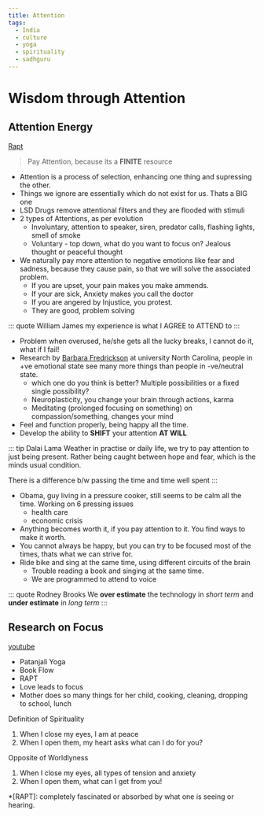 ```yaml
---
title: Attention
tags:
  - India
  - culture
  - yoga
  - spirituality
  - sadhguru
---
```


# Wisdom through Attention

<TagLinks />

## Attention Energy

[Rapt](https://youtu.be/JhrdX19sJD8)

> Pay Attention, because its a **FINITE** resource

- Attention is a process of selection, enhancing one thing and supressing the other.
- Things we ignore are essentially which do not exist for us. Thats a BIG one
- LSD Drugs remove attentional filters and they are flooded with stimuli
- 2 types of Attentions, as per evolution
  - Involuntary, attention to speaker, siren, predator calls, flashing lights, smell of smoke
  - Voluntary - top down, what do you want to focus on? Jealous thought or peaceful thought
- We naturally pay more attention to negative emotions like fear and sadness, because they cause pain, so that we will solve the associated problem.
  - If you are upset, your pain makes you make ammends.
  - If your are sick, Anxiety makes you call the doctor
  - If you are angered by Injustice, you protest.
  - They are good, problem solving

::: quote William James
my experience is what I AGREE to ATTEND to
:::

- Problem when overused, he/she gets all the lucky breaks, I cannot do it, what if I fail!
- Research by [Barbara Fredrickson](https://peplab.web.unc.edu/) at university North Carolina, people in +ve emotional state see many more things than people in -ve/neutral state.
  - which one do you think is better? Multiple possibilities or a fixed single possibility?
  - Neuroplasticity, you change your brain through actions, karma
  - Meditating (prolonged focusing on something) on compassion/something, changes your mind
- Feel and function properly, being happy all the time.
- Develop the ability to **SHIFT** your attention **AT WILL**

::: tip Dalai Lama
Weather in practise or daily life, we try to pay attention to just being present.
Rather being caught between hope and fear, which is the minds usual condition.

There is a difference b/w passing the time and time well spent
:::

- Obama, guy living in a pressure cooker, still seems to be calm all the time. Working on 6 pressing issues
  - health care
  - economic crisis
- Anything becomes worth it, if you pay attention to it. You find ways to make it worth.
- You cannot always be happy, but you can try to be focused most of the times, thats what we can strive for.
- Ride bike and sing at the same time, using different circuits of the brain
  - Trouble reading a book and singing at the same time.
  - We are programmed to attend to voice

::: quote Rodney Brooks
We **over estimate** the technology in _short term_ and **under estimate** in _long term_
:::

## Research on Focus

[youtube](https://youtu.be/DjEStjqtiqY)

- Patanjali Yoga
- Book Flow
- RAPT
- Love leads to focus
- Mother does so many things for her child, cooking, cleaning, dropping to school, lunch

Definition of Spirituality

1. When I close my eyes, I am at peace
2. When I open them, my heart asks what can I do for you?

Opposite of Worldlyness

1. When I close my eyes, all types of tension and anxiety
2. When I open them, what can I get from you!

\*[RAPT]: completely fascinated or absorbed by what one is seeing or hearing.

<Footer />
